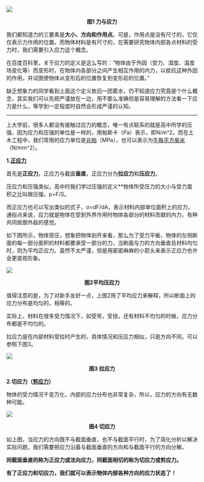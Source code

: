 ![](https://picx.zhimg.com/v2-f1d5ba34997602c8bbab431d9aadf6eb_1440w.jpg)

<center><b>图1 力与应力</b></center>

我们都知道力的三要素是**大小、方向和作用点**。可是，作用点是没有尺寸的，它仅仅表示力作用的位置。而物体材料是有尺寸的，在需要研究物体内部各点材料的受力时，我们需要引入应力这个概念。

在百度百科里，关于应力的定义是这么写的：“物体由于外因（受力、湿度、温度场变化等）而变形时，在物体内各部分之间产生相互作用的内力，以抵抗这种外因的作用，并试图使物体从变形后的位置恢复到变形前的位置。”

缺乏想象力的同学看到上面这个定义依旧一团雾水，仍不知道应力究竟是个什么概念，其实我们可以先把严谨放在一边，用不那么准确但是容易理解的方法看一下应力是什么，等学到一定程度时自然会形成严谨的认知。

---

上大学前，很多人都没有接触过应力的概念，唯一有点联系的就是高中所学的压强，因为应力和压强的单位是一样的，用帕斯卡（Pa）表示，即N/m^2。而在土木工程中，我们常用的应力单位是[兆帕](https://zhida.zhihu.com/search?content_id=118749474&content_type=Article&match_order=1&q=%E5%85%86%E5%B8%95&zhida_source=entity)（MPa），也可以表示为[牛每平方毫米](https://zhida.zhihu.com/search?content_id=118749474&content_type=Article&match_order=1&q=%E7%89%9B%E6%AF%8F%E5%B9%B3%E6%96%B9%E6%AF%AB%E7%B1%B3&zhida_source=entity)（N/mm^2）。

**1.[正应力](https://zhida.zhihu.com/search?content_id=118749474&content_type=Article&match_order=1&q=%E6%AD%A3%E5%BA%94%E5%8A%9B&zhida_source=entity)**

首先是**正应力**，正应力与截面**垂直**，正应力分为**拉应力**和**压应力**。

压应力和压强类似，高中时我们学过压强的定义**物体所受压力的大小与受力面积之比叫做压强，p=F/S。

而正应力也可以写出类似的式子，σ=dF/dA，表示材料内部单位面积上的应力，通俗点来说，应力就是物体在受到外界作用时物体各部分的材料贡献的内力，有种共同抵御外敌的感觉。

如下图所示，物体受压，想象把物体剖开来看，那么为了受力平衡，物体的左侧断面的每一部分面积的材料都要承受一部分的力，当断面与力的方向垂直且材料均匀时，则为平均正应力。虽然不太严谨，但是用密密麻麻的小箭头来表示正应力也许会更直观形象。

![](https://pic4.zhimg.com/v2-ee4556b512ed0e09bbfbef3816b50f31_1440w.jpg)

<center><b>图2平均压应力</b></center>

值得注意的是，为了对新手友好一点，上图2用了平均应力来解释，所以断面上的应力分布是均匀的，相等的。

实际上，材料在很多受力情况下，如受弯，受扭，还有材料不均匀的时候，应力分布都是不均匀的。

拉应力是在内部材料受拉时产生的，具体情况和压应力相似，只是方向不同，可以参照下图3。

![](https://picx.zhimg.com/v2-f1d5ba34997602c8bbab431d9aadf6eb_1440w.jpg)

<center><b>图3 拉应力</b></center>

**2.切应力（[剪应力](https://zhida.zhihu.com/search?content_id=118749474&content_type=Article&match_order=1&q=%E5%89%AA%E5%BA%94%E5%8A%9B&zhida_source=entity)）**

物体的受力情况千变万化，内部的应力分布也非常复杂，所以，应力的方向有无数种可能。

![](https://picx.zhimg.com/v2-d95256b0bb306aa8c16c834d6e572aa9_1440w.jpg)

<center><b>图4 切应力</b></center>

如上图，当应力的方向既不与截面垂直，也不与截面平行时，为了简化分析以解决实际问题，我们需要把应力沿着与截面垂直的方向和与截面平行的方向分解。

**同截面垂直的称为正应力或法向应力，同截面相切的称为切应力或剪应力。**

**有了正应力和切应力，我们就可以表示物体内部各种方向的应力状态了！**
